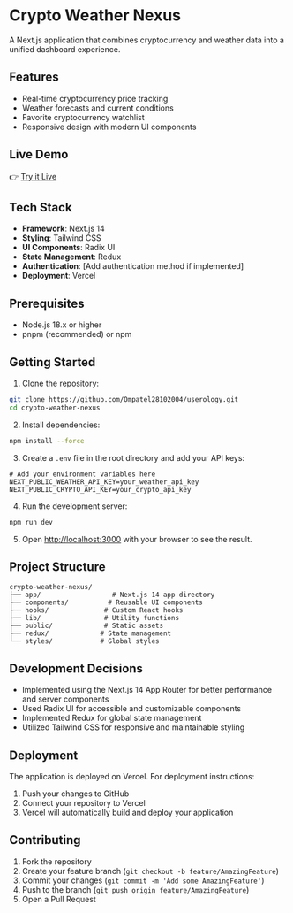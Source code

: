 # Crypto Weather Nexus

A Next.js application that combines cryptocurrency and weather data into a unified dashboard experience.

## Features

- Real-time cryptocurrency price tracking
- Weather forecasts and current conditions
- Favorite cryptocurrency watchlist
- Responsive design with modern UI components

## Live Demo

👉 [Try it Live](https://userology-six.vercel.app/)
## Tech Stack

- **Framework**: Next.js 14
- **Styling**: Tailwind CSS
- **UI Components**: Radix UI
- **State Management**: Redux
- **Authentication**: [Add authentication method if implemented]
- **Deployment**: Vercel

## Prerequisites

- Node.js 18.x or higher
- pnpm (recommended) or npm

## Getting Started

1. Clone the repository:

```bash
git clone https://github.com/Ompatel28102004/userology.git
cd crypto-weather-nexus
```

2. Install dependencies:

```bash
npm install --force
```

3. Create a `.env` file in the root directory and add your API keys:

```env
# Add your environment variables here
NEXT_PUBLIC_WEATHER_API_KEY=your_weather_api_key
NEXT_PUBLIC_CRYPTO_API_KEY=your_crypto_api_key
```

4. Run the development server:

```bash
npm run dev
```

5. Open [http://localhost:3000](http://localhost:3000) with your browser to see the result.

## Project Structure

```
crypto-weather-nexus/
├── app/                  # Next.js 14 app directory
├── components/          # Reusable UI components
├── hooks/              # Custom React hooks
├── lib/                # Utility functions
├── public/             # Static assets
├── redux/             # State management
└── styles/            # Global styles
```

## Development Decisions

- Implemented using the Next.js 14 App Router for better performance and server components
- Used Radix UI for accessible and customizable components
- Implemented Redux for global state management
- Utilized Tailwind CSS for responsive and maintainable styling

## Deployment

The application is deployed on Vercel. For deployment instructions:

1. Push your changes to GitHub
2. Connect your repository to Vercel
3. Vercel will automatically build and deploy your application

## Contributing

1. Fork the repository
2. Create your feature branch (`git checkout -b feature/AmazingFeature`)
3. Commit your changes (`git commit -m 'Add some AmazingFeature'`)
4. Push to the branch (`git push origin feature/AmazingFeature`)
5. Open a Pull Request

